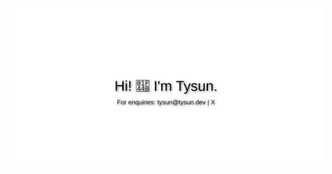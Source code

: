 <p align="center">
  <img src="https://raw.githubusercontent.com/tysun/tysun/main/overlay.svg" alt="Tysun">
</p>
